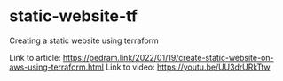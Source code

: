 # static-website-tf
Creating a static website using terraform

Link to article: https://pedram.link/2022/01/19/create-static-website-on-aws-using-terraform.html
Link to video: https://youtu.be/UU3drURkTtw 
